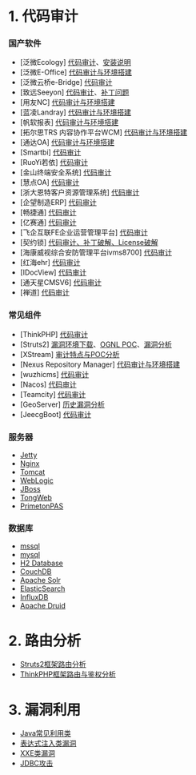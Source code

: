 # 1. 代码审计
### 国产软件

* [泛微Ecology] [代码审计](Java_OA/EcologyAudit.md)、[安装说明](Java_OA/Ecology9_install.md)
* [泛微E-Office] [代码审计与环境搭建](Other_OA/%E6%B3%9B%E5%BE%AEE-Office.md)
* [泛微云桥e-Bridge] [代码审计](https://blog.csdn.net/baidu_25299117/article/details/140979726?spm=1001.2014.3001.5501)
* [致远Seeyon] [代码审计](Java_OA/SeeyonAudit.md)、[补丁问题](Java_OA/Seeyon_clazzDecompile.md)
* [用友NC] [代码审计与环境搭建](Java_OA/yongyou_NC_Audit.md)
* [蓝凌Landray] [代码审计与环境搭建](Java_OA/LandrayEkpAudit.md)
* [帆软报表] [代码审计与环境搭建](Java_OA/FineReportAudit.md)
* [拓尔思TRS 内容协作平台WCM] [代码审计与环境搭建](Java_OA/WCM_Audit.md)
* [通达OA] [代码审计与环境搭建](Other_OA/%E9%80%9A%E8%BE%BEOA.md)
* [Smartbi] [代码审计](Java_OA/Smartbi_Audit.md)
* [RuoYi若依] [代码审计](Java_OA/RuoYi.md)
* [金山终端安全系统] [代码审计](Other_OA/%E9%87%91%E5%B1%B1%E7%BB%88%E7%AB%AF%E5%AE%89%E5%85%A8%E7%B3%BB%E7%BB%9F.md)
* [慧点OA] [代码审计](Java_OA/huidianOA.md)
* [浙大恩特客户资源管理系统] [代码审计](Java_OA/entCRM.md)
* [企望制造ERP] [代码审计](Java_OA/qiwangzhizao.md)
* [畅捷通] [代码审计](Other_OA/Chanjet.md)
* [亿赛通] [代码审计](Java_OA/CDGServer3_old.md)
* [飞企互联FE企业运营管理平台] [代码审计](Java_OA/FEOAv6.51.md)
* [契约锁] [代码审计、补丁破解、License破解](https://blog.csdn.net/baidu_25299117/article/details/139990814?spm=1001.2014.3001.5502)
* [海康威视综合安防管理平台ivms8700] [代码审计](https://blog.csdn.net/baidu_25299117/article/details/140634959?spm=1001.2014.3001.5502)
* [红海ehr] [代码审计](https://blog.csdn.net/baidu_25299117/article/details/140672183?spm=1001.2014.3001.5502)
* [IDocView] [代码审计](https://blog.csdn.net/baidu_25299117/article/details/140750617?spm=1001.2014.3001.5502)
* [通天星CMSV6] [代码审计](https://blog.csdn.net/baidu_25299117/article/details/140690863?spm=1001.2014.3001.5501)
* [禅道] [代码审计](Other_OA/Zentao.md)

### 常见组件

* [ThinkPHP] [代码审计](Other_OA/ThinkPHP.md)
* [Struts2] [漏洞环境下载](https://github.com/ax1sX/SecurityList/tree/main/Struts2/demo)、[OGNL POC](Struts2/POC%E8%A7%A3%E6%9E%90.md)、[漏洞分析](Struts2/Struts2%E6%BC%8F%E6%B4%9E%E5%88%86%E6%9E%90.md)
* [XStream] [审计特点与POC分析](Java_OA/xstream.md)
* [Nexus Repository Manager] [代码审计与环境搭建](Java_OA/Nexus%20Repository%20Manager%20Audit.md)
* [wuzhicms] [代码审计](Other_OA/wuzhicms.md)
* [Nacos] [代码审计](Java_OA/NacosAudit.md)
* [Teamcity] [代码审计](Java_OA/Teamcity_Audit.md)
* [GeoServer] [历史漏洞分析](https://blog.csdn.net/baidu_25299117/article/details/140305513?spm=1001.2014.3001.5502)
* [JeecgBoot] [代码审计](https://blog.csdn.net/baidu_25299117/article/details/140818375?spm=1001.2014.3001.5502)

### 服务器

* [Jetty](Server/Jetty.md)
* [Nginx](Server/Nginx.md)
* [Tomcat](Server/Tomcat.md)
* [WebLogic](Server/Weblogic.md)
* [JBoss](Server/Jboss.md)
* [TongWeb](Server/TongWeb.md)
* [PrimetonPAS](Server/PrimetonPASAudit.md)

### 数据库

* [mssql](Database/mssql.md)
* [mysql](Database/mysql.md)
* [H2 Database](Database/H2%20Database.md)
* [CouchDB](Database/CouchDB.md)
* [Apache Solr](Database/Apache%20Solr.md)
* [ElasticSearch](Database/ElasticSearch.md)
* [InfluxDB](Database/InfluxDB.md)
* [Apache Druid](Database/Apache%20Druid.md)

# 2. 路由分析
* [Struts2框架路由分析](Java_OA/Route_Struts2.md)
* [ThinkPHP框架路由与鉴权分析](Other_OA/Thinkphp框架鉴权分析.md)

# 3. 漏洞利用

* [Java常见利用类](JavaVulType/%E5%B8%B8%E8%A7%81%E5%88%A9%E7%94%A8%E7%B1%BB.md)
* [表达式注入类漏洞](JavaVulType/Expression.md)
* [XXE类漏洞](JavaVulType/XXE.md)
* [JDBC攻击](JavaVulType/JDBC.md)
